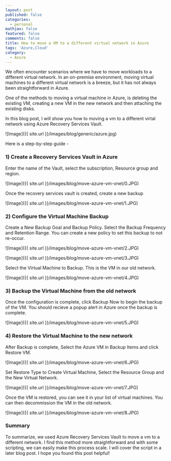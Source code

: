 ```yaml
---
layout: post
published: false
categories:
  - personal
mathjax: false
featured: false
comments: false
title: How to move a VM to a different virtual network in Azure
tags: 'Azure,Cloud'
category:
  - Azure
---
```


We often encounter scenarios where we have to move workloads to a different virtual network. In an on-premise environment, moving virtual machines to a different virtual network is a breeze, but it has not always been straightforward in Azure.

One of the methods to moving a virtual machine in Azure, is deleting the existing VM, creating a new VM in the new network and then attaching the existing disks. 

In this blog post, I will show you how to moving a vm to a different virtal network using Azure Recovery Services Vault.

![Image]({{ site.url }}/images/blog/generic/azure.jpg)

Here is a step-by-step guide -

### 1) Create a Recovery Services Vault in Azure

Enter the name of the Vault, select the subscription, Resource group and region.

![Image]({{ site.url }}/images/blog/move-azure-vm-vnet/0.JPG)

Once the recovery services vault is created, create a new backup

![Image]({{ site.url }}/images/blog/move-azure-vm-vnet/1.JPG)

### 2) Configure the Virtual Machine Backup

Create a New Backup Goal and Backup Policy. Select the Backup Frequency and Retention Range. You can create a new policy to set this backup to not re-occur.

![Image]({{ site.url }}/images/blog/move-azure-vm-vnet/2.JPG)

![Image]({{ site.url }}/images/blog/move-azure-vm-vnet/3.JPG)

Select the Virtual Machine to Backup. This is the VM in our old network.

![Image]({{ site.url }}/images/blog/move-azure-vm-vnet/4.JPG)

### 3) Backup the Virtual Machine from the old network

Once the configuration is complete, click Backup Now to begin the backup of the VM. You should recieve a popup alert in Azure once the backup is complete.

![Image]({{ site.url }}/images/blog/move-azure-vm-vnet/5.JPG)

### 4) Restore the Virtual Machine to the new network

After Backup is complete, Select the Azure VM in Backup Items and click Restore VM.

![Image]({{ site.url }}/images/blog/move-azure-vm-vnet/6.JPG)

Set Restore Type to Create Virtual Machine, Select the Resource Group and the New Virtual Network.

![Image]({{ site.url }}/images/blog/move-azure-vm-vnet/7.JPG)

Once the VM is restored, you can see it in your list of virtual machines. You can then decommission the VM in the old network.

![Image]({{ site.url }}/images/blog/move-azure-vm-vnet/8.JPG)


### Summary

To summarize, we used Azure Recovery Services Vault to move a vm to a different network. I find this method more straightforward and with some scripting, we can easily make this process scale. I will cover the script in a later blog post. I hope you found this post helpful!
